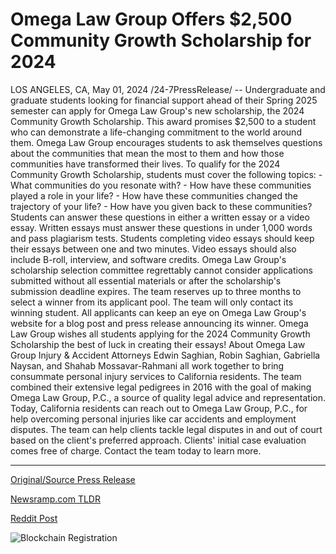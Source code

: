 # Omega Law Group Offers $2,500 Community Growth Scholarship for 2024

LOS ANGELES, CA, May 01, 2024 /24-7PressRelease/ -- Undergraduate and graduate students looking for financial support ahead of their Spring 2025 semester can apply for Omega Law Group's new scholarship, the 2024 Community Growth Scholarship. This award promises $2,500 to a student who can demonstrate a life-changing commitment to the world around them.  Omega Law Group encourages students to ask themselves questions about the communities that mean the most to them and how those communities have transformed their lives. To qualify for the 2024 Community Growth Scholarship, students must cover the following topics:  - What communities do you resonate with? - How have these communities played a role in your life? - How have these communities changed the trajectory of your life? - How have you given back to these communities?  Students can answer these questions in either a written essay or a video essay. Written essays must answer these questions in under 1,000 words and pass plagiarism tests. Students completing video essays should keep their essays between one and two minutes. Video essays should also include B-roll, interview, and software credits.  Omega Law Group's scholarship selection committee regrettably cannot consider applications submitted without all essential materials or after the scholarship's submission deadline expires.  The team reserves up to three months to select a winner from its applicant pool. The team will only contact its winning student. All applicants can keep an eye on Omega Law Group's website for a blog post and press release announcing its winner.  Omega Law Group wishes all students applying for the 2024 Community Growth Scholarship the best of luck in creating their essays!  About Omega Law Group Injury & Accident Attorneys  Edwin Saghian, Robin Saghian, Gabriella Naysan, and Shahab Mossavar-Rahmani all work together to bring consummate personal injury services to California residents. The team combined their extensive legal pedigrees in 2016 with the goal of making Omega Law Group, P.C., a source of quality legal advice and representation.  Today, California residents can reach out to Omega Law Group, P.C., for help overcoming personal injuries like car accidents and employment disputes. The team can help clients tackle legal disputes in and out of court based on the client's preferred approach. Clients' initial case evaluation comes free of charge. Contact the team today to learn more. 

---

[Original/Source Press Release](https://www.24-7pressrelease.com/press-release/510557/omega-law-group-offers-2500-community-growth-scholarship-for-2024)
                    

[Newsramp.com TLDR](None) 



[Reddit Post](https://www.reddit.com/r/Lifestyle_Culture/comments/1chfwf3/omega_law_group_offers_2500_community_growth/) 



![Blockchain Registration](https://cdn.newsramp.app/24-7PressRelease/qrcode/245/1/calmVPbb.webp)